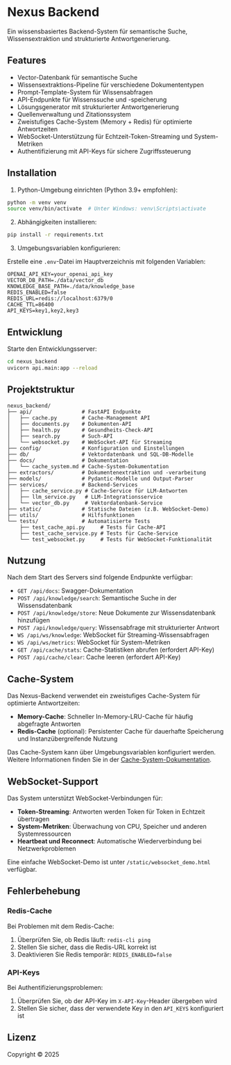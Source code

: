 # Nexus Backend

Ein wissensbasiertes Backend-System für semantische Suche, Wissensextraktion und strukturierte Antwortgenerierung.

## Features

- Vector-Datenbank für semantische Suche
- Wissensextraktions-Pipeline für verschiedene Dokumententypen
- Prompt-Template-System für Wissensabfragen
- API-Endpunkte für Wissenssuche und -speicherung
- Lösungsgenerator mit strukturierter Antwortgenerierung
- Quellenverwaltung und Zitationssystem
- Zweistufiges Cache-System (Memory + Redis) für optimierte Antwortzeiten
- WebSocket-Unterstützung für Echtzeit-Token-Streaming und System-Metriken
- Authentifizierung mit API-Keys für sichere Zugriffssteuerung

## Installation

1. Python-Umgebung einrichten (Python 3.9+ empfohlen):

```bash
python -m venv venv
source venv/bin/activate  # Unter Windows: venv\Scripts\activate
```

2. Abhängigkeiten installieren:

```bash
pip install -r requirements.txt
```

3. Umgebungsvariablen konfigurieren:

Erstelle eine `.env`-Datei im Hauptverzeichnis mit folgenden Variablen:

```
OPENAI_API_KEY=your_openai_api_key
VECTOR_DB_PATH=./data/vector_db
KNOWLEDGE_BASE_PATH=./data/knowledge_base
REDIS_ENABLED=false
REDIS_URL=redis://localhost:6379/0
CACHE_TTL=86400
API_KEYS=key1,key2,key3
```

## Entwicklung

Starte den Entwicklungsserver:

```bash
cd nexus_backend
uvicorn api.main:app --reload
```

## Projektstruktur

```
nexus_backend/
├── api/                # FastAPI Endpunkte
│   ├── cache.py        # Cache-Management API
│   ├── documents.py    # Dokumenten-API
│   ├── health.py       # Gesundheits-Check-API
│   ├── search.py       # Such-API
│   └── websocket.py    # WebSocket-API für Streaming
├── config/             # Konfiguration und Einstellungen
├── db/                 # Vektordatenbank und SQL-DB-Modelle
├── docs/               # Dokumentation
│   └── cache_system.md # Cache-System-Dokumentation
├── extractors/         # Dokumentenextraktion und -verarbeitung
├── models/             # Pydantic-Modelle und Output-Parser
├── services/           # Backend-Services
│   ├── cache_service.py # Cache-Service für LLM-Antworten
│   ├── llm_service.py   # LLM-Integrationsservice
│   └── vector_db.py     # Vektordatenbank-Service
├── static/             # Statische Dateien (z.B. WebSocket-Demo)
├── utils/              # Hilfsfunktionen
└── tests/              # Automatisierte Tests
    ├── test_cache_api.py     # Tests für Cache-API
    ├── test_cache_service.py # Tests für Cache-Service
    └── test_websocket.py     # Tests für WebSocket-Funktionalität
```

## Nutzung

Nach dem Start des Servers sind folgende Endpunkte verfügbar:

- `GET /api/docs`: Swagger-Dokumentation
- `POST /api/knowledge/search`: Semantische Suche in der Wissensdatenbank
- `POST /api/knowledge/store`: Neue Dokumente zur Wissensdatenbank hinzufügen
- `POST /api/knowledge/query`: Wissensabfrage mit strukturierter Antwort
- `WS /api/ws/knowledge`: WebSocket für Streaming-Wissensabfragen
- `WS /api/ws/metrics`: WebSocket für System-Metriken
- `GET /api/cache/stats`: Cache-Statistiken abrufen (erfordert API-Key)
- `POST /api/cache/clear`: Cache leeren (erfordert API-Key)

## Cache-System

Das Nexus-Backend verwendet ein zweistufiges Cache-System für optimierte Antwortzeiten:

- **Memory-Cache**: Schneller In-Memory-LRU-Cache für häufig abgefragte Antworten
- **Redis-Cache** (optional): Persistenter Cache für dauerhafte Speicherung und Instanzübergreifende Nutzung

Das Cache-System kann über Umgebungsvariablen konfiguriert werden. Weitere Informationen finden Sie in der [Cache-System-Dokumentation](docs/cache_system.md).

## WebSocket-Support

Das System unterstützt WebSocket-Verbindungen für:

- **Token-Streaming**: Antworten werden Token für Token in Echtzeit übertragen
- **System-Metriken**: Überwachung von CPU, Speicher und anderen Systemressourcen
- **Heartbeat und Reconnect**: Automatische Wiederverbindung bei Netzwerkproblemen

Eine einfache WebSocket-Demo ist unter `/static/websocket_demo.html` verfügbar.

## Fehlerbehebung

### Redis-Cache

Bei Problemen mit dem Redis-Cache:

1. Überprüfen Sie, ob Redis läuft: `redis-cli ping`
2. Stellen Sie sicher, dass die Redis-URL korrekt ist
3. Deaktivieren Sie Redis temporär: `REDIS_ENABLED=false`

### API-Keys

Bei Authentifizierungsproblemen:

1. Überprüfen Sie, ob der API-Key im `X-API-Key`-Header übergeben wird
2. Stellen Sie sicher, dass der verwendete Key in den `API_KEYS` konfiguriert ist

## Lizenz

Copyright © 2025 